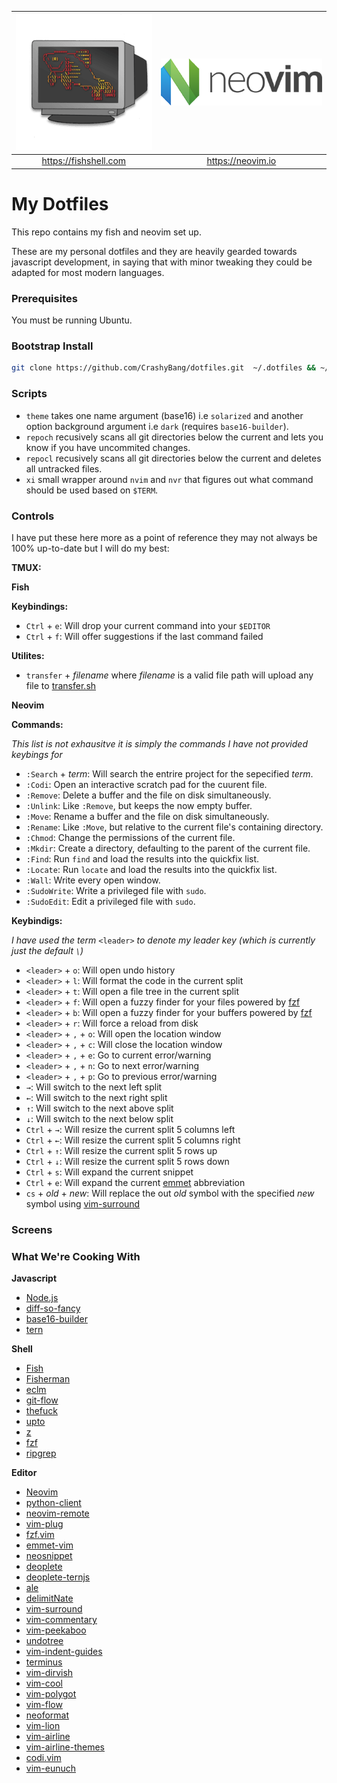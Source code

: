| [![Fish](images/logos/fish.png)](https://fishshell.com) | [![neovim](images/logos/neovim.png)](https://neovim.io) |
|:---:|:---:|
|https://fishshell.com | https://neovim.io | 

# My Dotfiles

This repo contains my fish and neovim set up.  

These are my personal dotfiles and they are heavily gearded towards javascript development, in saying that with minor tweaking they could be adapted for most modern languages.

### Prerequisites

You must be running Ubuntu.

### Bootstrap Install

```bash
git clone https://github.com/CrashyBang/dotfiles.git  ~/.dotfiles && ~/.dotfiles/bootstrap.sh

```

### Scripts

* `theme` takes one name argument (base16) i.e `solarized` and another option background argument i.e `dark` (requires `base16-builder`).
* `repoch` recusively scans all git directories below the current and lets you know if you have uncommited changes.
* `repocl` recusively scans all git directories below the current and deletes all untracked files.
* `xi` small wrapper around `nvim` and `nvr` that figures out what command should be used based on `$TERM`.

### Controls

I have put these here more as a point of reference they may not always be 100% up-to-date but I will do my best:

**TMUX:**

**Fish**

**Keybindings:**

* `Ctrl` + `e`: Will drop your current command into your `$EDITOR`
* `Ctrl` + `f`: Will offer suggestions if the last command failed

**Utilites:**

* `transfer` + _filename_ where _filename_ is a valid file path will upload any file to [transfer.sh](https://transfer.sh/) 

**Neovim**

**Commands:**

_This list is not exhausitve it is simply the commands I have not provided keybings for_

* `:Search` + _term_: Will search the entrire project for the sepecified _term_.
* `:Codi`: Open an interactive scratch pad for the cuurent file.
* `:Remove`: Delete a buffer and the file on disk simultaneously.
* `:Unlink`: Like `:Remove`, but keeps the now empty buffer.
* `:Move`: Rename a buffer and the file on disk simultaneously.
* `:Rename`: Like `:Move`, but relative to the current file's containing directory.
* `:Chmod`: Change the permissions of the current file.
* `:Mkdir`: Create a directory, defaulting to the parent of the current file.
* `:Find`: Run `find` and load the results into the quickfix list.
* `:Locate`: Run `locate` and load the results into the quickfix list.
* `:Wall`: Write every open window.
* `:SudoWrite`: Write a privileged file with `sudo`.
* `:SudoEdit`: Edit a privileged file with `sudo`.

**Keybindigs:**

_I have used the term_ `<leader>` _to denote my leader key (which is currently just the default `\`)_ 

* `<leader>` + `o`: Will open undo history 
* `<leader>` + `l`: Will format the code in the current split
* `<leader>` + `t`: Will open a file tree in the current split
* `<leader>` + `f`: Will open a fuzzy finder for your files powered by [fzf](https://github.com/junegunn/fzf)
* `<leader>` + `b`: Will open a fuzzy finder for your buffers powered by [fzf](https://github.com/junegunn/fzf)
* `<leader>` + `r`: Will force a reload from disk
* `<leader>` + `,` + `o`: Will open the location window
* `<leader>` + `,` + `c`: Will close the location window
* `<leader>` + `,` + `e`: Go to current error/warning
* `<leader>` + `,` + `n`: Go to next error/warning
* `<leader>` + `,` + `p`: Go to previous error/warning
* `→`: Will switch to the next left split
* `←`: Will switch to the next right split
* `↑`: Will switch to the next above split
* `↓`: Will switch to the next below split
* `Ctrl` + `→`: Will resize the current split 5 columns left
* `Ctrl` + `←`: Will resize the current split 5 columns right
* `Ctrl` + `↑`: Will resize the current split 5 rows up
* `Ctrl` + `↓`: Will resize the current split 5 rows down
* `Ctrl` + `s`: Will expand the current snippet
* `Ctrl` + `e`: Will expand the current [emmet](http://emmet.io/) abbreviation
* `cs` + _old_ + _new_: Will replace the out _old_ symbol with the specified _new_ symbol using [vim-surround](https://github.com/tpope/vim-surround)

### Screens

### What We're Cooking With

**Javascript**

- [Node.js](https://nodejs.org/en/)
- [diff-so-fancy](https://github.com/so-fancy/diff-so-fancy)
- [base16-builder](https://github.com/base16-builder/base16-builder)
- [tern](http://ternjs.net/)

**Shell**

- [Fish](https://fishshell.com/)
- [Fisherman](http://fisherman.sh/)
- [eclm](https://github.com/oh-my-fish/theme-eclm)
- [git-flow](https://github.com/petervanderdoes/gitflow-avh)
- [thefuck](https://github.com/nvbn/thefuck)
- [upto](https://github.com/fisherman/upto)
- [z](https://github.com/fisherman/z)
- [fzf](https://github.com/junegunn/fzf)
- [ripgrep](https://github.com/BurntSushi/ripgrep)

**Editor**

- [Neovim](https://neovim.io/)
- [python-client](https://github.com/neovim/python-client)
- [neovim-remote](https://github.com/mhinz/neovim-remote)
- [vim-plug](https://github.com/junegunn/vim-plug)
- [fzf.vim](https://github.com/junegunn/fzf.vim)
- [emmet-vim](http://mattn.github.io/emmet-vim/)
- [neosnippet](https://github.com/Shougo/neosnippet.vim)
- [deoplete](https://github.com/Shougo/deoplete.nvim)
- [deoplete-ternjs](https://github.com/carlitux/deoplete-ternjs)
- [ale](https://github.com/w0rp/ale)
- [delimitNate](https://github.com/Raimondi/delimitMate)
- [vim-surround](https://github.com/tpope/vim-surround)
- [vim-commentary](https://github.com/tpope/vim-commentary)
- [vim-peekaboo](https://github.com/junegunn/vim-peekaboo)
- [undotree](https://github.com/mbbill/undotree)
- [vim-indent-guides](https://github.com/nathanaelkane/vim-indent-guides)
- [terminus](https://github.com/brettanomyces/nvim-terminus)
- [vim-dirvish](https://github.com/justinmk/vim-dirvish)
- [vim-cool](https://github.com/romainl/vim-cool)
- [vim-polygot](https://github.com/sheerun/vim-polyglot)
- [vim-flow](https://github.com/flowtype/vim-flow)
- [neoformat](https://github.com/sbdchd/neoformat)
- [vim-lion](https://github.com/tommcdo/vim-lion)
- [vim-airline](https://github.com/vim-airline/vim-airline)
- [vim-airline-themes](https://github.com/vim-airline/vim-airline-themes)
- [codi.vim](https://github.com/metakirby5/codi.vim)
- [vim-eunuch](https://github.com/tpope/vim-eunuch)
